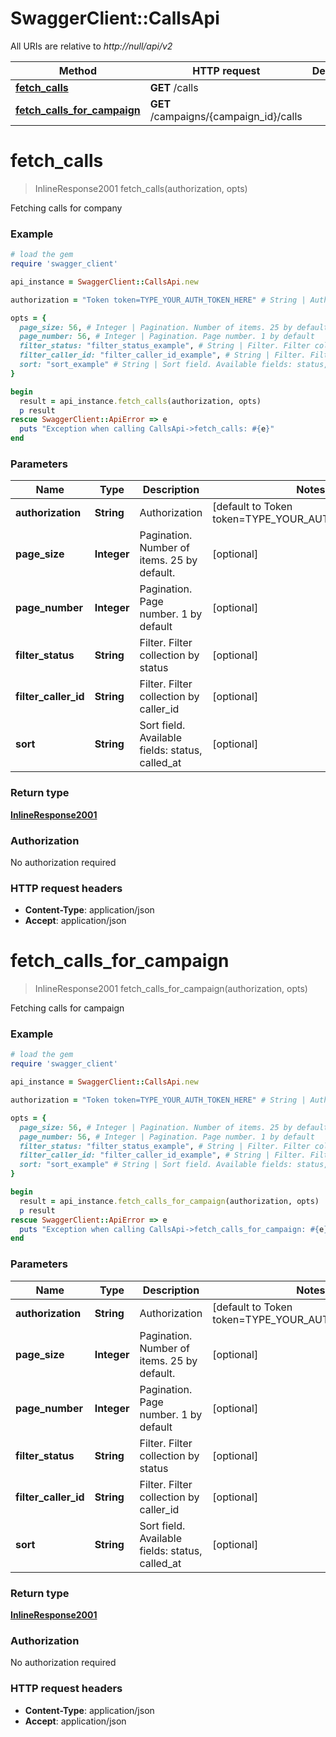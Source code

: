 # SwaggerClient::CallsApi

All URIs are relative to *http://null/api/v2*

Method | HTTP request | Description
------------- | ------------- | -------------
[**fetch_calls**](CallsApi.md#fetch_calls) | **GET** /calls | 
[**fetch_calls_for_campaign**](CallsApi.md#fetch_calls_for_campaign) | **GET** /campaigns/{campaign_id}/calls | 


# **fetch_calls**
> InlineResponse2001 fetch_calls(authorization, opts)



Fetching calls for company

### Example
```ruby
# load the gem
require 'swagger_client'

api_instance = SwaggerClient::CallsApi.new

authorization = "Token token=TYPE_YOUR_AUTH_TOKEN_HERE" # String | Authorization

opts = { 
  page_size: 56, # Integer | Pagination. Number of items. 25 by default.
  page_number: 56, # Integer | Pagination. Page number. 1 by default
  filter_status: "filter_status_example", # String | Filter. Filter collection by status
  filter_caller_id: "filter_caller_id_example", # String | Filter. Filter collection by caller_id
  sort: "sort_example" # String | Sort field. Available fields: status, called_at
}

begin
  result = api_instance.fetch_calls(authorization, opts)
  p result
rescue SwaggerClient::ApiError => e
  puts "Exception when calling CallsApi->fetch_calls: #{e}"
end
```

### Parameters

Name | Type | Description  | Notes
------------- | ------------- | ------------- | -------------
 **authorization** | **String**| Authorization | [default to Token token&#x3D;TYPE_YOUR_AUTH_TOKEN_HERE]
 **page_size** | **Integer**| Pagination. Number of items. 25 by default. | [optional] 
 **page_number** | **Integer**| Pagination. Page number. 1 by default | [optional] 
 **filter_status** | **String**| Filter. Filter collection by status | [optional] 
 **filter_caller_id** | **String**| Filter. Filter collection by caller_id | [optional] 
 **sort** | **String**| Sort field. Available fields: status, called_at | [optional] 

### Return type

[**InlineResponse2001**](InlineResponse2001.md)

### Authorization

No authorization required

### HTTP request headers

 - **Content-Type**: application/json
 - **Accept**: application/json



# **fetch_calls_for_campaign**
> InlineResponse2001 fetch_calls_for_campaign(authorization, opts)



Fetching calls for campaign

### Example
```ruby
# load the gem
require 'swagger_client'

api_instance = SwaggerClient::CallsApi.new

authorization = "Token token=TYPE_YOUR_AUTH_TOKEN_HERE" # String | Authorization

opts = { 
  page_size: 56, # Integer | Pagination. Number of items. 25 by default.
  page_number: 56, # Integer | Pagination. Page number. 1 by default
  filter_status: "filter_status_example", # String | Filter. Filter collection by status
  filter_caller_id: "filter_caller_id_example", # String | Filter. Filter collection by caller_id
  sort: "sort_example" # String | Sort field. Available fields: status, called_at
}

begin
  result = api_instance.fetch_calls_for_campaign(authorization, opts)
  p result
rescue SwaggerClient::ApiError => e
  puts "Exception when calling CallsApi->fetch_calls_for_campaign: #{e}"
end
```

### Parameters

Name | Type | Description  | Notes
------------- | ------------- | ------------- | -------------
 **authorization** | **String**| Authorization | [default to Token token&#x3D;TYPE_YOUR_AUTH_TOKEN_HERE]
 **page_size** | **Integer**| Pagination. Number of items. 25 by default. | [optional] 
 **page_number** | **Integer**| Pagination. Page number. 1 by default | [optional] 
 **filter_status** | **String**| Filter. Filter collection by status | [optional] 
 **filter_caller_id** | **String**| Filter. Filter collection by caller_id | [optional] 
 **sort** | **String**| Sort field. Available fields: status, called_at | [optional] 

### Return type

[**InlineResponse2001**](InlineResponse2001.md)

### Authorization

No authorization required

### HTTP request headers

 - **Content-Type**: application/json
 - **Accept**: application/json



